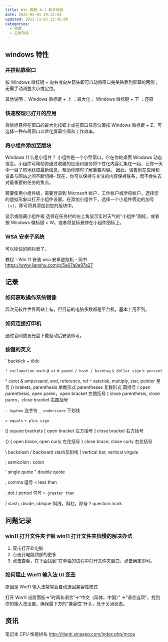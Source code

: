```yaml
---
title: Win 教程 4-1 新手体验
date: 2022-05-01 19:13:04
updated: 2022-11-05 13:45:00
categories:
  - 收藏
  - 日常软件
---
```


## windows 特性

### 并排贴靠窗口

按 Windows 徽标键 + 向右或向左箭头即可自动将窗口完美贴靠到屏幕的两侧；无需手动调整大小或定位。

其他说明：
Windows 徽标键 + 上 ：最大化；
Windows 徽标键 + 下 ：还原

### 快速整理已打开的应用

将鼠标悬停在窗口的最大化按钮上或在窗口任意位置按 Windows 徽标键 + Z，可选择一种布局窗口以优化屏幕空间和工作效率。

### 将小组件添加至版块

Windows 什么是小组件？
小组件是一个小型窗口，它在你的桌面 Windows 动态信息。小组件可帮助你通过收藏的应用和服务将个性化内容汇集在一起，让你一天中一目了然地获取最新信息，帮助你随时了解重要内容。 因此，请告别在应用和设备与网站之间不断切换- 现在，你可以保持与关注的内容保持联系，而不会失去对最重要的任务的焦点。

若要使用小组件板，需要登录到 Microsoft 帐户、工作帐户或学校帐户。选择您的虚拟形象以打开小组件设置。在添加小组件下，选择一个小组件旁边的加号（+），即可将其添加到您的版块中。

显示或隐藏小组件板
选择在任务栏的左上角显示实时天气的"小组件"图标。或者按 Windows 徽标键 + W。或者将鼠标悬停在小组件图标上。

### WSA 安卓子系统

可以愉快的刷抖音了。

教程 - Win 11 安装 wsa 安卓虚拟机 - 简书
<https://www.jianshu.com/p/5e07a0e97a27>

## 记录

### 如何获取操作系统镜像

异次元软件世界网站上有，但目前的电脑多数都是平台机，基本上用不到。

### 如何连接打印机

通过官网或者光盘下载驱动后安装即可。

### 按键的英文

` backtick
~ tilde

`! exclamation mark`
`@ at`
`# pound / hash / hashtag`
`$ dollar sign`
`% percent`

^ caret
& ampersand, and, reference, ref
`*` asterisk, multiply, star, pointer 星号
() brakets, parenthesis 单数形式 parentheses 复数形式 圆括号
( open parenthesis, open paren，open bracket 左圆括号
) close parenthesis, close paren，close bracket 右圆括号

`- hyphen` 连字符
`_ underscore` 下划线

`= equals`
`+ plus sign`

[] square brackets
[ open bracket 左方括号
] close bracket 右方括号

{}
{ open brace, open curly 左花括号
} close brace, close curly 右花括号

\ backslash / backward slash反斜线
| vertical bar, vertical virgule

; semicolon
: colon

' single quote
" double quote

, comma 逗号
< less than

. dot / period 句号
`> greater than`

/ slash, divide, oblique 斜线，斜杠，除号
? question mark

## 问题记录

### win11 打开文件夹卡顿 win11 打开文件夹很慢的解决办法

1. 双击打开此电脑
2. 点击此电脑顶部的更多
3. 点击查看，在下面找到”在单独的进程中打开文件夹窗口，点击确定即可。

### 如何阻止 Win11 输入法 UI 变丑

原因是 Win11 输入法常常会自动退回兼容性模式

打开 Win11 设置面板→“时间和语言”→“中文（简体，中国）” →“语言选项”，找到你的输入法设置，确保最下方的“兼容性”开关，处于关闭状态。

## 资讯

笔记本 CPU 性能排名
<http://itianti.sinaapp.com/index.php/mcpu>
